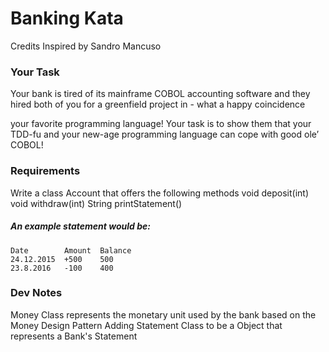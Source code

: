 # Banking Kata

Credits
Inspired by Sandro Mancuso

### Your Task
Your bank is tired of its mainframe COBOL accounting software and they hired both of you for a greenfield project in - what a happy coincidence

your favorite programming language!
Your task is to show them that your TDD-fu and your new-age programming language can cope with good ole’ COBOL!

### Requirements
Write a class Account that offers the following methods void deposit(int) void withdraw(int) String printStatement()

##### An example statement would be:

```
Date        Amount  Balance
24.12.2015  +500    500
23.8.2016   -100    400
```

### Dev Notes
Money Class represents the monetary unit used by the bank based on the Money Design Pattern
Adding Statement Class to be a Object that represents a Bank's Statement